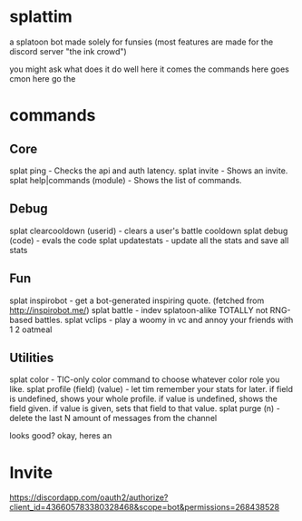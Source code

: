 # splattim
a splatoon bot made solely for funsies (most features are made for the discord server "the ink crowd")

you might ask what does it do well here it comes the commands here goes cmon here go the
# commands
## Core
splat ping - Checks the api and auth latency.
splat invite - Shows an invite.
splat help|commands (module) - Shows the list of commands.
## Debug
splat clearcooldown (userid) - clears a user's battle cooldown
splat debug (code) - evals the code
splat updatestats - update all the stats and save all stats
## Fun
splat inspirobot - get a bot-generated inspiring quote. (fetched from http://inspirobot.me/)
splat battle - indev splatoon-alike TOTALLY not RNG-based battles.
splat vclips - play a woomy in vc and annoy your friends with 1 2 oatmeal
## Utilities
splat color - TIC-only color command to choose whatever color role you like.
splat profile (field) (value) - let tim remember your stats for later. if field is undefined, shows your whole profile. if value is undefined, shows the field given. if value is given, sets that field to that value.
splat purge (n) - delete the last N amount of messages from the channel

looks good? okay, heres an

# Invite

https://discordapp.com/oauth2/authorize?client_id=436605783380328468&scope=bot&permissions=268438528
